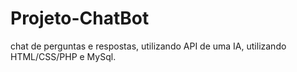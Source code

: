 # Projeto-ChatBot
chat de perguntas e respostas, utilizando API de uma IA, utilizando HTML/CSS/PHP e MySql.

